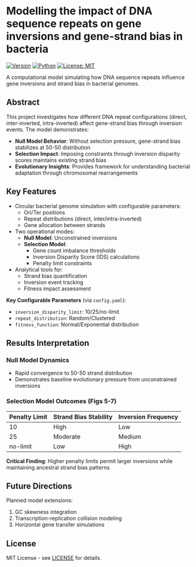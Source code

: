 # Modelling the impact of DNA sequence repeats on gene inversions and gene-strand bias in bacteria


[![Version](https://img.shields.io/badge/version-1.0.0-blue)](https://github.com/sayeraselvan/Data-science-minor-project)
[![Python](https://img.shields.io/badge/python-3.9%2B-blue)](https://www.python.org/)
[![License: MIT](https://img.shields.io/badge/License-MIT-yellow.svg)](https://github.com/sayeraselvan/Data-science-minor-project/blob/main/LICENSE.md)

A computational model simulating how DNA sequence repeats influence gene inversions and strand bias in bacterial genomes.

## Abstract
This project investigates how different DNA repeat configurations (direct, inter-inverted, intra-inverted) affect gene-strand bias through inversion events. The model demonstrates:
- **Null Model Behavior**: Without selection pressure, gene-strand bias stabilizes at 50-50 distribution
- **Selection Impact**: Imposing constraints through inversion disparity scores maintains existing strand bias
- **Evolutionary Insights**: Provides framework for understanding bacterial adaptation through chromosomal rearrangements 

## Key Features
- Circular bacterial genome simulation with configurable parameters:
  - Ori/Ter positions
  - Repeat distributions (direct, inter/intra-inverted)
  - Gene allocation between strands
- Two operational modes:
  - **Null Model**: Unconstrained inversions
  - **Selection Model**:
    - Gene count imbalance thresholds
    - Inversion Disparity Score (IDS) calculations
    - Penalty limit constraints
- Analytical tools for:
  - Strand bias quantification
  - Inversion event tracking
  - Fitness impact assessment



**Key Configurable Parameters** (via `config.yaml`):
- `inversion_disparity_limit`: 10/25/no-limit
- `repeat_distribution`: Random/Clustered
- `fitness_function`: Normal/Exponential distribution

## Results Interpretation
### Null Model Dynamics 
- Rapid convergence to 50-50 strand distribution
- Demonstrates baseline evolutionary pressure from unconstrained inversions

### Selection Model Outcomes (Figs 5-7)
| Penalty Limit | Strand Bias Stability | Inversion Frequency |
|---------------|-----------------------|---------------------|
| 10            | High                  | Low                 |
| 25            | Moderate              | Medium              |
| no-limit      | Low                   | High                |

**Critical Finding**: Higher penalty limits permit larger inversions while maintaining ancestral strand bias patterns 

## Future Directions
Planned model extensions:
1. GC skewness integration
2. Transcription-replication collision modeling
3. Horizontal gene transfer simulations


## License
MIT License - see [LICENSE](https://github.com/sayeraselvan/Data-science-minor-project/blob/main/LICENSE.md) for details.

